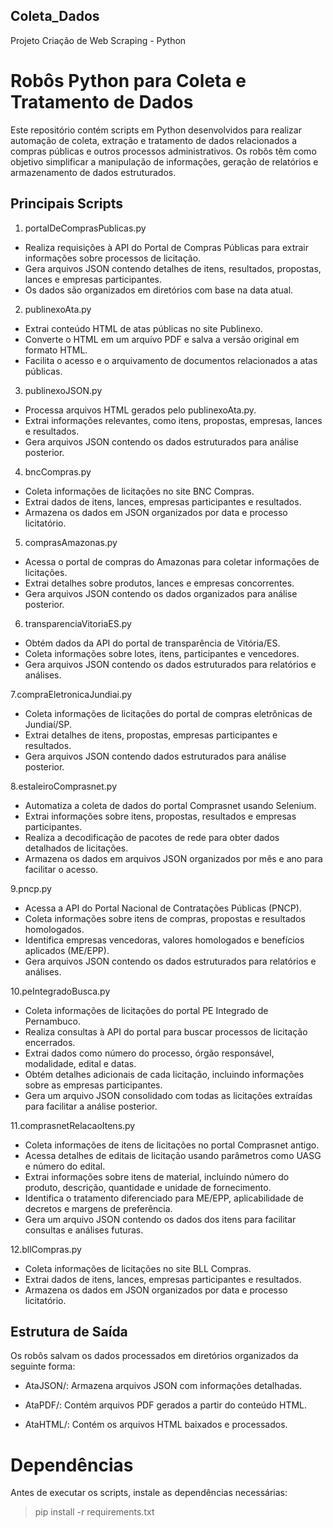 ## Coleta_Dados
Projeto Criação de Web Scraping - Python

# Robôs Python para Coleta e Tratamento de Dados

Este repositório contém scripts em Python desenvolvidos para realizar automação de coleta, extração e tratamento de dados relacionados a compras públicas e outros processos administrativos. Os robôs têm como objetivo simplificar a manipulação de informações, geração de relatórios e armazenamento de dados estruturados.

## Principais Scripts


1. portalDeComprasPublicas.py

- Realiza requisições à API do Portal de Compras Públicas para extrair informações sobre processos de licitação.
- Gera arquivos JSON contendo detalhes de itens, resultados, propostas, lances e empresas participantes.
- Os dados são organizados em diretórios com base na data atual.
  

2. publinexoAta.py

- Extrai conteúdo HTML de atas públicas no site Publinexo.
- Converte o HTML em um arquivo PDF e salva a versão original em formato HTML.
- Facilita o acesso e o arquivamento de documentos relacionados a atas públicas.
  

3. publinexoJSON.py

- Processa arquivos HTML gerados pelo publinexoAta.py.
- Extrai informações relevantes, como itens, propostas, empresas, lances e resultados.
- Gera arquivos JSON contendo os dados estruturados para análise posterior.
  

4. bncCompras.py

- Coleta informações de licitações no site BNC Compras.
- Extrai dados de itens, lances, empresas participantes e resultados.
- Armazena os dados em JSON organizados por data e processo licitatório.
  

5. comprasAmazonas.py

- Acessa o portal de compras do Amazonas para coletar informações de licitações.
- Extrai detalhes sobre produtos, lances e empresas concorrentes.
- Gera arquivos JSON contendo os dados organizados para análise posterior.
  

6. transparenciaVitoriaES.py

- Obtém dados da API do portal de transparência de Vitória/ES.
- Coleta informações sobre lotes, itens, participantes e vencedores.
- Gera arquivos JSON contendo os dados estruturados para relatórios e análises.

7.compraEletronicaJundiai.py

- Coleta informações de licitações do portal de compras eletrônicas de Jundiaí/SP.
- Extrai detalhes de itens, propostas, empresas participantes e resultados.
- Gera arquivos JSON contendo dados estruturados para análise posterior.
  
8.estaleiroComprasnet.py

- Automatiza a coleta de dados do portal Comprasnet usando Selenium.
- Extrai informações sobre itens, propostas, resultados e empresas participantes.
- Realiza a decodificação de pacotes de rede para obter dados detalhados de licitações.
- Armazena os dados em arquivos JSON organizados por mês e ano para facilitar o acesso.
  
9.pncp.py

- Acessa a API do Portal Nacional de Contratações Públicas (PNCP).
- Coleta informações sobre itens de compras, propostas e resultados homologados.
- Identifica empresas vencedoras, valores homologados e benefícios aplicados (ME/EPP).
- Gera arquivos JSON contendo os dados estruturados para relatórios e análises.

10.peIntegradoBusca.py

- Coleta informações de licitações do portal PE Integrado de Pernambuco.
- Realiza consultas à API do portal para buscar processos de licitação encerrados.
- Extrai dados como número do processo, órgão responsável, modalidade, edital e datas.
- Obtém detalhes adicionais de cada licitação, incluindo informações sobre as empresas participantes.
- Gera um arquivo JSON consolidado com todas as licitações extraídas para facilitar a análise posterior.

11.comprasnetRelacaoItens.py

- Coleta informações de itens de licitações no portal Comprasnet antigo.
- Acessa detalhes de editais de licitação usando parâmetros como UASG e número do edital.
- Extrai informações sobre itens de material, incluindo número do produto, descrição, quantidade e unidade de fornecimento.
- Identifica o tratamento diferenciado para ME/EPP, aplicabilidade de decretos e margens de preferência.
- Gera um arquivo JSON contendo os dados dos itens para facilitar consultas e análises futuras.

12.bllCompras.py

- Coleta informações de licitações no site BLL Compras.
- Extrai dados de itens, lances, empresas participantes e resultados.
- Armazena os dados em JSON organizados por data e processo licitatório.

## Estrutura de Saída

Os robôs salvam os dados processados em diretórios organizados da seguinte forma:

- AtaJSON/: Armazena arquivos JSON com informações detalhadas.

- AtaPDF/: Contém arquivos PDF gerados a partir do conteúdo HTML.

- AtaHTML/: Contém os arquivos HTML baixados e processados.
  

# Dependências

Antes de executar os scripts, instale as dependências necessárias:

> pip install -r requirements.txt
